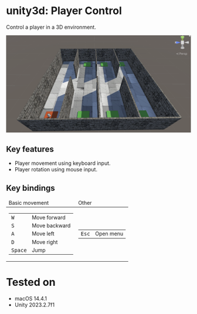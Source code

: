# unity3d: Player Control

Control a player in a 3D environment.


![screen shot](Var/Images/screenshot.png)

## Key features

- Player movement using keyboard input.
- Player rotation using mouse input.

## Key bindings

<table>

<thead>
<tr>
<td>Basic movement</td>
<td>Other</td>
</tr>
</thead>

<tbody>


<!-- Basic movement -->
<tr>
<td>

<table>
<tbody>
<tr>
<td><kbd>W</kbd></td>
<td>Move forward</td>
</tr>
<tr>
<td><kbd>S</kbd></td>
<td>Move backward</td>
</tr>
<tr>
<td><kbd>A</kbd></td>
<td>Move left</td>
</tr>
<tr>
<td><kbd>D</kbd></td>
<td>Move right</td>
</tr>
<tr>
<td><kbd>Space</kbd></td>
<td>Jump</td>
</tr>
</tbody>
</table>


</td>
<td>
<!-- Other -->

<table>
<tbody>
<tr>

<td><kbd>Esc</kbd></td>
<td>Open menu</td>

</tr>
</tbody>
</table>

</tr>
</tbody>
</table>

# Tested on

- macOS 14.4.1
- Unity 2023.2.7f1

